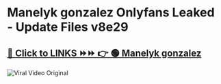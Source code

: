 
 # Manelyk gonzalez Onlyfans Leaked - Update Files v8e29

## <h2><a href="https://clipsfans.com/Manelyk_gonzalez&ref=git">🔗 Click to LINKS ⏩⏩ 👉 🟢 Manelyk gonzalez </a></h2>

<a href="https://clipsfans.com/Manelyk_gonzalez&ref=git" rel="nofollow" data-target="animated-image.originalLink"><img src="https://i.ibb.co.com/xMMVF88/686577567.gif" alt="Viral Video Original" style="max-width: 100%; display: inline-block;" data-target="animated-image.originalImage"></a>

